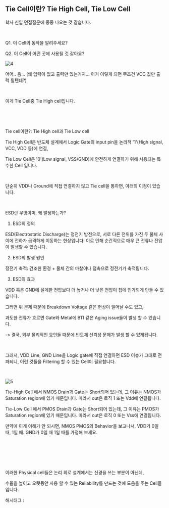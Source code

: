 ## Tie Cell이란? Tie High Cell, Tie Low Cell

학사 신입 면접질문에 종종 나오는 것 같습니다.

​

Q1. 이 Cell의 동작을 알려주세요?

Q2. 이 Cell이 어떤 곳에 사용될 것 같아요?

![4](/asset/img/223609237659/4.png)

어어.. 음... (왜 입력이 없고 출력만 있는거지... 이거 이렇게 되면 무조건 VCC 값만 출력 될텐데?)

​

이게 Tie Cell중 Tie High cell입니다.

​

​

Tie cell이란?: Tie High cell과 Tie Low cell

Tie High Cell은 반도체 설계에서 Logic Gate의 input pin을 논리적 '1'(High signal, VCC, VDD 등)에 연결,

Tie Low Cell은 '0'(Low signal, VSS/GND)에 안전하게 연결하기 위해 사용되는 특수한 Cell 입니다.

​

단순히 VDD나 Ground에 직접 연결하지 않고 Tie cell을 통하면, 아래의 이점이 있습니다.

​

ESD란 무엇이며, 왜 발생하는가?

1. ESD의 정의

ESD(Electrostatic Discharge)는 정전기 방전으로, 서로 다른 전위를 가진 두 물체 사이에 전하가 급격하게 이동하는 현상입니다. 이로 인해 순간적으로 매우 큰 전류나 전압이 발생할 수 있습니다.

2. ESD의 발생 원인

정전기 축적: 건조한 환경 + 물체 간의 마찰이나 접촉으로 정전기가 축적됩니다.

3. ESD의 효과

VDD 혹은 GND에 설계한 전압보다 더 높거나 더 낮은 전압이 칩에 인가되게 만들 수 있습니다.

그러면 위 문제 때문에 Breakdown Voltage 같은 현상이 일어날 수도 있고,

과도한 전류가 흐르면 Gate와 Metal에 BTI 같은 Aging issue들이 발생 할 수 있습니다.

-> 결국, 외부 물리적인 요인들 때문에 반도체 신뢰성 문제가 발생 할 수 있게됩니다.

​

그래서, VDD Line, GND Line을 Logic gate에 직접 연결하면 ESD 이슈가 그대로 전파되니, 이런 것들을 Filtering 할 수 있는 Cell이 필요합니다.

​

![5](/asset/img/223609237659/5.png)

Tie-High Cell 에서 NMOS Drain과 Gate는 Short되어 있는데, 그 이유는 NMOS가 Saturation region에 있기 때문입니다. 따라서 out은 로직 1 또는 Vdd에 연결됩니다.

Tie-Low Cell 에서 PMOS Drain과 Gate는 Short되어 있는데, 그 이유는 PMOS가 Saturation region에 있기 때문입니다. 따라서 out은 로직 0 또는 Vss에 연결됩니다.

만약에 이게 이해가 안 되시면, NMOS PMOS의 Behavior을 보고나서, VDD가 0일 때, 1일 때. GND가 0일 때 1일 때를 가정해 보세요.

​

​

​

이러한 Physical cell들은 논리 회로 설계에서는 신경을 쓰는 부분이 아닌데,

수율을 높이고 오랫동안 사용 할 수 있는 Reliability를 만드는 것에 도움을 주는 Cell들입니다.

 해시태그 : 